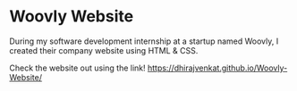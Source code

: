 # Woovly Website
During my software development internship at a startup named Woovly, I created their company website using HTML & CSS.

Check the website out using the link!
https://dhirajvenkat.github.io/Woovly-Website/
